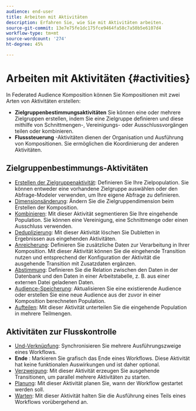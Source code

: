 ```yaml
---
audience: end-user
title: Arbeiten mit Aktivitäten
description: Erfahren Sie, wie Sie mit Aktivitäten arbeiten.
source-git-commit: 13e7e75fe1dc175fce9464fa58c7a50b5e6107d4
workflow-type: tm+mt
source-wordcount: '274'
ht-degree: 45%

---
```



# Arbeiten mit Aktivitäten {#activities}

In Federated Audience Komposition können Sie Kompositionen mit zwei Arten von Aktivitäten erstellen:

* **Zielgruppenbestimmungsaktivitäten** Sie können eine oder mehrere Zielgruppen erstellen, indem Sie eine Zielgruppe definieren und diese mithilfe von Schnittmengen-, Vereinigungs- oder Ausschlussvorgängen teilen oder kombinieren.
* **Flusssteuerung** -Aktivitäten dienen der Organisation und Ausführung von Kompositionen. Sie ermöglichen die Koordinierung der anderen Aktivitäten.

## Zielgruppenbestimmungs-Aktivitäten

* [Erstellen der Zielgruppenaktivität](build-audience.md): Definieren Sie Ihre Zielpopulation. Sie können entweder eine vorhandene Zielgruppe auswählen oder den Abfrage-Modeler verwenden, um Ihre eigene Abfrage zu definieren.
* [Dimensionsänderung](change-dimension.md): Ändern Sie die Zielgruppendimension beim Erstellen der Komposition.
* [Kombinieren](combine.md): Mit dieser Aktivität segmentieren Sie Ihre eingehende Population. Sie können eine Vereinigung, eine Schnittmenge oder einen Ausschluss verwenden.
* [Deduplizierung](deduplication.md): Mit dieser Aktivität löschen Sie Dubletten in Ergebnissen aus eingehenden Aktivitäten.
* [Anreicherung](enrichment.md): Definieren Sie zusätzliche Daten zur Verarbeitung in Ihrer Komposition. Mit dieser Aktivität können Sie die eingehende Transition nutzen und entsprechend der Konfiguration der Aktivität die ausgehende Transition mit Zusatzdaten ergänzen.
* [Abstimmung](reconciliation.md): Definieren Sie die Relation zwischen den Daten in der Datenbank und den Daten in einer Arbeitstabelle, z. B. aus einer externen Datei geladenen Daten.
* [Audience-Speicherung](save-audience.md): Aktualisieren Sie eine existierende Audience oder erstellen Sie eine neue Audience aus der zuvor in einer Komposition berechneten Population.
* [Aufteilen](split.md): Mit dieser Aktivität unterteilen Sie die eingehende Population in mehrere Teilmengen.

## Aktivitäten zur Flusskontrolle

* [Und-Verknüpfung](and-join.md): Synchronisieren Sie mehrere Ausführungszweige eines Workflows.
* **Ende** : Markieren Sie grafisch das Ende eines Workflows. Diese Aktivität hat keine funktionalen Auswirkungen und ist daher optional.
* [Verzweigung](fork.md): Mit dieser Aktivität erzeugen Sie ausgehende Transitionen, um parallel mehrere Aktivitäten zu starten.
* [Planung](scheduler.md): Mit dieser Aktivität planen Sie, wann der Workflow gestartet werden soll.
* [Warten](wait.md): Mit dieser Aktivität halten Sie die Ausführung eines Teils eines Workflows vorübergehend an.
